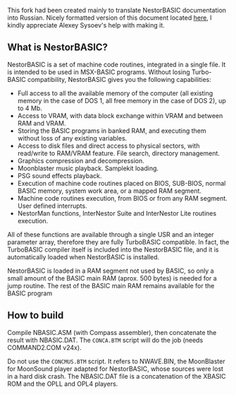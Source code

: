 This fork had been created mainly to translate NestorBASIC documentation into Russian.
Nicely formatted version of this document located [here](https://sysadminmosaic.ru/msx/nestor_basic/nestor_basic),
I kindly appreciate Alexey Sysoev's help with making it.

## What is NestorBASIC? ##

NestorBASIC is a set of machine code routines, integrated in a single file. It is intended to be used in MSX-BASIC programs. Without losing Turbo-BASIC compatibility, NestorBASIC gives you the following capabilities:

- Full access to all the available memory of the computer (all existing memory in the case of DOS 1, all free memory in the case of DOS 2), up to 4 Mb.
- Access to VRAM, with data block exchange within VRAM and between RAM and VRAM.
- Storing the BASIC programs in banked RAM, and executing them without loss of any existing variables.
- Access to disk files and direct access to physical sectors, with read/write to RAM/VRAM feature. File search, directory management. 
- Graphics compression and decompression.
- Moonblaster music playback. Samplekit loading.
- PSG sound effects playback.
- Execution of machine code routines placed on BIOS, SUB-BIOS, normal BASIC memory, system work area, or a mapped RAM segment.
- Machine code routines execution, from BIOS or from any RAM segment. User defined interrupts.
- NestorMan functions, InterNestor Suite and InterNestor Lite routines execution.

All of these functions are available through a single USR and an integer parameter array, therefore they are fully TurboBASIC compatible. In fact, the TurboBASIC compiler itself is included into the NestorBASIC file, and it is automatically loaded when NestorBASIC is installed.

NestorBASIC is loaded in a RAM segment not used by BASIC, so only a small amount of the BASIC main RAM (aprox. 500 bytes) is needed for a jump routine. The rest of the BASIC main RAM remains available for the BASIC program

## How to build ##

Compile NBASIC.ASM (with Compass assembler), then concatenate the result with NBASIC.DAT. The `CONCA.BTM` script will do the job (needs COMMAND2.COM v24x).

Do not use the `CONCMUS.BTM` script. It refers to NWAVE.BIN, the MoonBlaster for MoonSound player adapted for NestorBASIC, whose sources were lost in a hard disk crash. The NBASIC.DAT file is a concatenation of the XBASIC ROM and the OPLL and OPL4 players.
